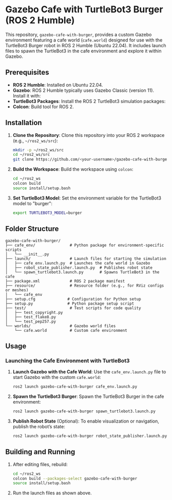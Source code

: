 # Gazebo Cafe with TurtleBot3 Burger (ROS 2 Humble)

This repository, `gazebo-cafe-with-burger`, provides a custom Gazebo environment featuring a cafe world (`cafe.world`) designed for use with the TurtleBot3 Burger robot in ROS 2 Humble (Ubuntu 22.04). It includes launch files to spawn the TurtleBot3 in the cafe environment and explore it within Gazebo.

## Prerequisites

- **ROS 2 Humble**: Installed on Ubuntu 22.04.
- **Gazebo**: ROS 2 Humble typically uses Gazebo Classic (version 11). Install it with:
- **TurtleBot3 Packages**: Install the ROS 2 TurtleBot3 simulation packages:
- **Colcon**: Build tool for ROS 2.

## Installation

1. **Clone the Repository**:
   Clone this repository into your ROS 2 workspace (e.g., `~/ros2_ws/src`):
   ```bash
   mkdir -p ~/ros2_ws/src
   cd ~/ros2_ws/src
   git clone https://github.com/<your-username>/gazebo-cafe-with-burger.git
   ```

2. **Build the Workspace**:
   Build the workspace using `colcon`:
   ```bash
   cd ~/ros2_ws
   colcon build
   source install/setup.bash
   ```

3. **Set TurtleBot3 Model**:
   Set the environment variable for the TurtleBot3 model to "burger":
   ```bash
   export TURTLEBOT3_MODEL=burger
   ```

## Folder Structure

```
gazebo-cafe-with-burger/
├── cafe_env/               # Python package for environment-specific scripts
│   └── __init__.py
├── launch/                 # Launch files for starting the simulation
│   ├── cafe_env.launch.py  # Launches the cafe world in Gazebo
│   ├── robot_state_publisher.launch.py  # Publishes robot state
│   └── spawn_turtlebot3.launch.py       # Spawns TurtleBot3 in the cafe
├── package.xml             # ROS 2 package manifest
├── resource/               # Resource folder (e.g., for RViz configs or meshes)
│   └── cafe_env
├── setup.cfg              # Configuration for Python setup
├── setup.py               # Python package setup script
├── test/                   # Test scripts for code quality
│   ├── test_copyright.py
│   ├── test_flake8.py
│   └── test_pep257.py
└── worlds/                 # Gazebo world files
    └── cafe.world          # Custom cafe environment
```

## Usage

### Launching the Cafe Environment with TurtleBot3

1. **Launch Gazebo with the Cafe World**:
   Use the `cafe_env.launch.py` file to start Gazebo with the custom `cafe.world`:
   ```bash
   ros2 launch gazebo-cafe-with-burger cafe_env.launch.py
   ```

2. **Spawn the TurtleBot3 Burger**:
   Spawn the TurtleBot3 Burger in the cafe environment:
   ```bash
   ros2 launch gazebo-cafe-with-burger spawn_turtlebot3.launch.py
   ```

3. **Publish Robot State** (Optional):
   To enable visualization or navigation, publish the robot’s state:
   ```bash
   ros2 launch gazebo-cafe-with-burger robot_state_publisher.launch.py
   ```

## Building and Running

1. After editing files, rebuild:
   ```bash
   cd ~/ros2_ws
   colcon build --packages-select gazebo-cafe-with-burger
   source install/setup.bash
   ```
2. Run the launch files as shown above.